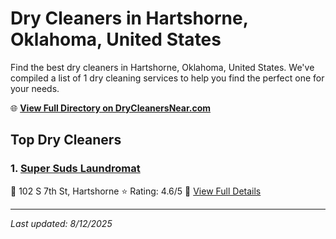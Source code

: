 # Dry Cleaners in Hartshorne, Oklahoma, United States

Find the best dry cleaners in Hartshorne, Oklahoma, United States. We've compiled a list of 1 dry cleaning services to help you find the perfect one for your needs.

🌐 **[View Full Directory on DryCleanersNear.com](https://drycleanersnear.com/city/US/Oklahoma/Hartshorne)**

## Top Dry Cleaners

### 1. [Super Suds Laundromat](https://drycleanersnear.com/dryCleaner/687464a8fe965d416471ee5a/super-suds-laundromat)
📍 102 S 7th St, Hartshorne
⭐ Rating: 4.6/5
🔗 [View Full Details](https://drycleanersnear.com/dryCleaner/687464a8fe965d416471ee5a/super-suds-laundromat)


---

*Last updated: 8/12/2025*
